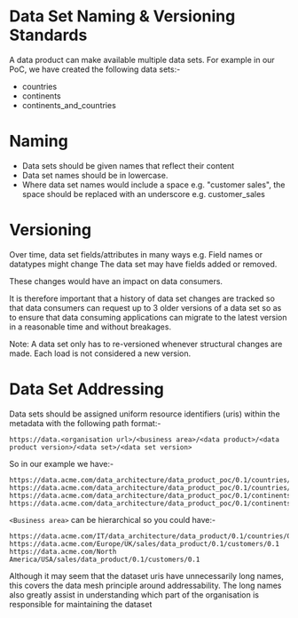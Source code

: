 # Data Set Naming & Versioning Standards

A data product can make available multiple data sets. For example in our PoC, we have created the following data sets:- 
* countries
* continents
* continents_and_countries

# Naming
* Data sets should be given names that reflect their content
* Data set names should be in lowercase.
* Where data set names would include a space e.g. "customer sales", the space should be replaced with an underscore e.g. customer_sales

# Versioning
Over time, data set fields/attributes in many ways 
e.g. Field names or datatypes might change
The data set may have fields added or removed.

These changes would have an impact on data consumers. 

It is therefore important that a history of data set changes are tracked so that data consumers can request up to 3 older versions of a data set so as to ensure that data consuming applications can migrate to the latest version in a reasonable time and without breakages.

Note: A data set only has to re-versioned whenever structural changes are made. Each load is not considered a new version.

# Data Set Addressing 
Data sets should be assigned uniform resource identifiers (uris) within the metadata with the following path format:-
```
https://data.<organisation url>/<business area>/<data product>/<data product version>/<data set>/<data set version>
```
So in our example we have:-
```
https://data.acme.com/data_architecture/data_product_poc/0.1/countries/0.1
https://data.acme.com/data_architecture/data_product_poc/0.1/countries/0.1
https://data.acme.com/data_architecture/data_product_poc/0.1/continents_and_countries/0.1
https://data.acme.com/data_architecture/data_product_poc/0.1/continents_and_countries/0.2
```

```<Business area>``` can be hierarchical so you could have:-

```
https://data.acme.com/IT/data_architecture/data_product/0.1/countries/0.1
https://data.acme.com/Europe/UK/sales/data_product/0.1/customers/0.1
https://data.acme.com/North America/USA/sales/data_product/0.1/customers/0.1
```

Although it may seem that the dataset uris have unnecessarily long names, this covers the data mesh principle around addressability. 
The long names also greatly assist in understanding which part of the organisation is responsible for maintaining the dataset
